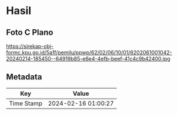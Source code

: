 # Hasil

## Foto C Plano

https://sirekap-obj-formc.kpu.go.id/5a1f/pemilu/ppwp/62/02/06/10/01/6202061001042-20240214-185450--64919b85-e6e4-4efb-beef-41c4c9b42400.jpg


## Metadata

| Key        | Value               |
| ---------- | ------------------- |
| Time Stamp | 2024-02-16 01:00:27 |



